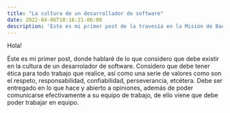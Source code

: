 ```yaml
---
title: "La cultura de un desarrollador de software"
date: 2022-04-06T18:16:21-06:00
description: 'Este es mi primer post de la travesía en la Misión de Backend con Node JS de Launch X.'
---
```


Hola!

Éste es mi primer post, donde hablaré de lo que considero que debe existir en la cultura de un desarrolador de software.
Considero que debe tener ética para todo trabajo que realice, así como una serie de valores como son el respeto, responsabilidad, confiabilidad, perseverancia, etcétera.
Debe ser entregado en lo que hace y abierto a opiniones, además de poder comunicarse efectivamente a su equipo de trabajo, de ello viene que debe poder trabajar en equipo.

